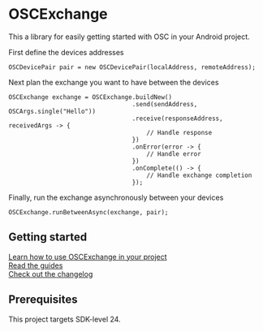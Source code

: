 # OSCExchange

This a library for easily getting started with OSC in your Android project.

First define the devices addresses

```OSCDevicePair pair = new OSCDevicePair(localAddress, remoteAddress);```

Next plan the exchange you want to have between the devices

```
OSCExchange exchange = OSCExchange.buildNew()
                                  .send(sendAddress, OSCArgs.single("Hello"))
                                  .receive(responseAddress, receivedArgs -> {
                                      // Handle response
                                  })
                                  .onError(error -> {
                                      // Handle error
                                  })
                                  .onComplete(() -> {
                                      // Handle exchange completion
                                  });
```

Finally, run the exchange asynchronously between your devices

```OSCExchange.runBetweenAsync(exchange, pair);```

## Getting started

[Learn how to use OSCExchange in your project](Tutorial.md)  
[Read the guides](Guides.md)  
[Check out the changelog](CHANGELOG.md)

## Prerequisites

This project targets SDK-level 24.